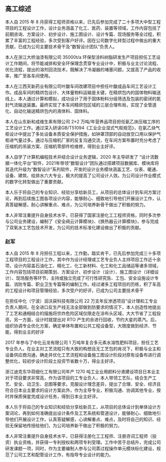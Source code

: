 ## 高工综述

本人自 2015 年 8 月获得工程师资格以来，已先后参加完成了二十多项大中型工程项目的工程设计工作，设计业务涵盖了化工、医药、装置等领域，工作内容包括了前期咨询、方案设计、初步设计、施工图设计、设计专篇、现场服务等全过程，积累了丰富的工程经验，多次受到客户好评。因在公司数字化转型过程中做出的重大贡献，已成为公司主要技术骨干及“数智设计团队”负责人。

本人在浙江大桥油漆有限公司 35000t/a 环保型涂料树脂研发生产项目担任工艺设计工作期间，将节能减排和安全环保理念贯穿专业设计中，积极与业主讨论流程、优化流程，提出的溶剂回流技术，既解决了冷凝器的堵塞问题，又提高了产品的收率，推广至各车间使用。

本人在江西天新药业有限公司叶酸车间改建项目中担任叶酸成品车间工艺设计工作。成品车间的精烘包设计、大体量物料运输是关键，在精烘包内的固体物料输送线上，本人通过计算和模拟，成功设计了用于固体粉料分级筛选及包装的密闭的氮封气流输送装置。最终实现了本车间精烘包区域的三层合理布局，实现了全管道化、自动化输送精烘包内的液体料、固体料。

本人在山东新和成维生素有限公司 2×2 万吨/年营养品项目担任氨乙炔压缩工序的工艺设计工作。通过深入研读GB/T51094《工业企业湿式气柜规范》，在氨乙炔气柜设计中提出了多处设备本质安全保护措施，如钟罩顶部的自动放空口用以保护气柜进气量过多。通过与压缩机厂家的反复沟通交流，在车间方案布置时充分考虑了压缩机的吊装方案、压缩机零部件检维修，得到业主好评。

本人自学了计算机编程技术并结合设计业务逻辑，2020 年主导研发了 “设计流数据一体化平台”软件，2021年带领“数智设计”团队通过搭建项目数据库、模块库将其迭代升级为“数智设计”系列软件，开发的设计业务模块涵盖工艺、仪表、暖通、设备、建筑、给排水六大专业，极大的提高了公司设计人效。为公司设计作业模式的数字化转型做出了重要贡献。

本人乐于将自己的专业知识、经验分享给新员工，从项目的总体设计到车间方案讨论，再到后续施工图各项设计内容，能够耐心、细致地引导他们开展设计工作，认真答疑解感，耐心讲解重点、难点，为公司培养新骨干做出了积极的努力。

本人非常注重提升自身技术水平，已获得了国家注册化工工程师资格，同时多次参与公司业务建设，编制了《安全阀云计算模块》、《换热器云计算模块》，参与完成了双氧水工艺包技术开发，为公司的技术标准化建设做出了积极的贡献。

### 赵军

本人自 2015 年 8 月担任工程以来，工作勤，踏实肯干，已先后参加完成三十多项工程项目的工程设计工作，其中作为设计经理或工艺专业负人主持项目工作近十余项，设计内容盖石油化工、精化工、化工新材料、化工和化工品储运等诸多领域，工作内容包括项目前期策划、方案设计、初步设计（设计）、施工图设计（详细设计）、现场服务等环节，主持或独立完成了可行性研究告、工包、安全设施设计专篇、消防专篇、职业卫生专篇等的编制工作。经过诸多工程项目的历练，积了车高的工程设计和项目管理经验，多次受户的好评，已成为公司主要技术骨干

在担任中化（宁波）润沃戻科技有限公司 22 万支年反渗透项目“设计理和工专业负责人期间，在全进口反生产线无法全部做到防要求的情况下，本人创造性地提出了工艺和通相结合的描施将宗炸危险区域仅限走在涂布头区域，大大节省了工程投资。另一方面，设计时就提出对 RTO 产生的余进行回收，节约大星的蒸汽。后，组织协调专业优化方案，确定单体布置和公共工程设备型，大限度做到经济、节能，得到业主的好评

2017 年参与了中化云龙有限公司 1 万吨年复合多元素水溶性肥料项目，担任工艺专业负人。在业主対工艺流程只有大致的构想且无工艺包的肯况下，积极与业主和设备供应商沟通，确走并优化工艺流程和设备施工图设计阶段对原有设备布进行调整优化，较初步设计阶段土投资节省数十万，得业主好评。

浙江迪克东华荷细化工有限公司年产 1270 吨工业业用颜料分液建设项目日本业主对于项目要求非常高，作为该项目的工专业负人，本人带领工艺队，结合生产工艺、安全、动卫生、总图等要求，克服设计理念差异，提出了合理、安全、经济且符合日本业主要求的设计方案此外，作为主导专业，积极沟通、协调其他专业，按时并保质保星完成设计任务，得到日本业主好评。

本人乐于将自己的专业知识和经验分享给新员工，从项目的总体设计到单体设计方案词论，再到如何准确提出设计条件及工艺系统和管道设计，能够耐心、细致地引导他们开展设计工作，认真答疑解感，心讲解重点、难点，及时将自己的知识、经验无保留地传授给他们，为公司培养新干做出了积极的努力。

本人非常注重提升自身技术水平，已获得注册化工工程师、注册咨词工程师（投资）执业资格，并获得一专利授权和两项专利受理。工作中苦于总结升，完成公司研发课题一项，同时，作为主要编制人参与公司蒸过程操作单元模块标化建设，规范了公司工艺和配管设计工作，有指导专业设计的能力。